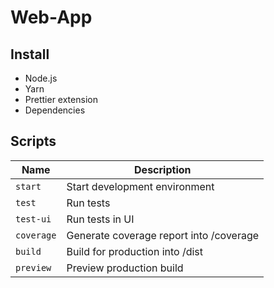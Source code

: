 # Web-App

## Install

-   Node.js
-   Yarn
-   Prettier extension
-   Dependencies

## Scripts

| Name       | Description                             |
| ---------- | --------------------------------------- |
| `start`    | Start development environment           |
| `test`     | Run tests                               |
| `test-ui`  | Run tests in UI                         |
| `coverage` | Generate coverage report into /coverage |
| `build`    | Build for production into /dist         |
| `preview`  | Preview production build                |
